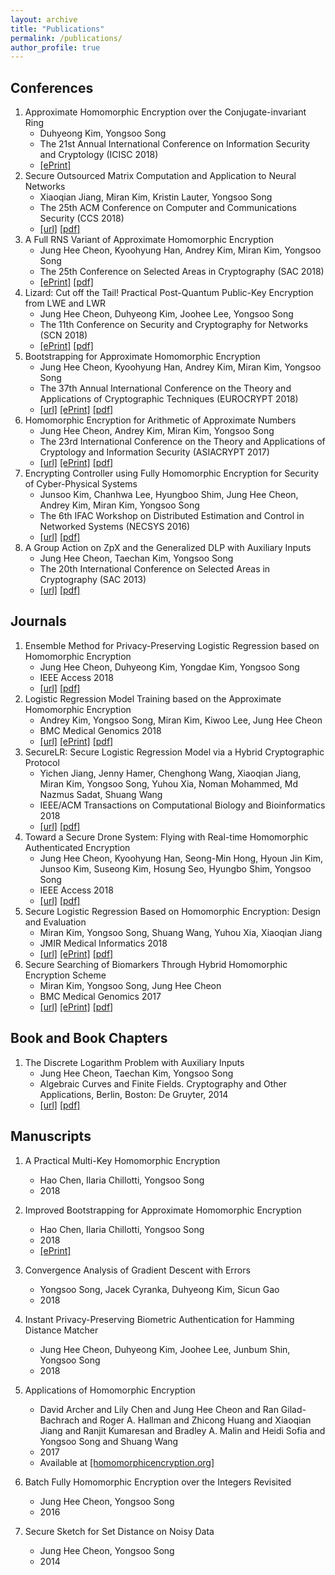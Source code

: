 ```yaml
---
layout: archive
title: "Publications"
permalink: /publications/
author_profile: true
---
```


## Conferences

  1. Approximate Homomorphic Encryption over the Conjugate-invariant Ring
      * Duhyeong Kim, Yongsoo Song
      * The 21st Annual International Conference on Information Security and Cryptology (ICISC 2018)
      * [[ePrint]](https://eprint.iacr.org/2018/952)
  1. Secure Outsourced Matrix Computation and Application to Neural Networks
      * Xiaoqian Jiang, Miran Kim, Kristin Lauter, Yongsoo Song
      * The 25th ACM Conference on Computer and Communications Security (CCS 2018)
      * [[url]](https://dl.acm.org/citation.cfm?id=3243837) [[pdf]](https://yongsoosong.github.io/files/papers/matrix.pdf)
  1. A Full RNS Variant of Approximate Homomorphic Encryption
      * Jung Hee Cheon, Kyoohyung Han, Andrey Kim, Miran Kim, Yongsoo Song
      * The 25th Conference on Selected Areas in Cryptography (SAC 2018)
      * [[ePrint]](https://eprint.iacr.org/2018/931) [[pdf]](https://yongsoosong.github.io/files/papers/RNS.pdf)
  1. Lizard: Cut off the Tail! Practical Post-Quantum Public-Key Encryption from LWE and LWR
      * Jung Hee Cheon, Duhyeong Kim, Joohee Lee, Yongsoo Song
      * The 11th Conference on Security and Cryptography for Networks (SCN 2018)
      * [[ePrint]](https://eprint.iacr.org/2016/1126) [[pdf]](https://yongsoosong.github.io/files/papers/lizard.pdf)
  1. Bootstrapping for Approximate Homomorphic Encryption
      * Jung Hee Cheon, Kyoohyung Han, Andrey Kim, Miran Kim, Yongsoo Song
      * The 37th Annual International Conference on the Theory and Applications of Cryptographic Techniques (EUROCRYPT 2018)
      * [[url]](https://link.springer.com/chapter/10.1007/978-3-319-78381-9_14) [[ePrint]](https://eprint.iacr.org/2018/153) [[pdf]](https://yongsoosong.github.io/files/papers/HEAAN_boot.pdf)
  1. Homomorphic Encryption for Arithmetic of Approximate Numbers
      * Jung Hee Cheon, Andrey Kim, Miran Kim, Yongsoo Song
      * The 23rd International Conference on the Theory and Applications of Cryptology and Information Security (ASIACRYPT 2017)
      * [[url]](https://link.springer.com/chapter/10.1007/978-3-319-70694-8_15) [[ePrint]](https://eprint.iacr.org/2016/421) [[pdf]](https://yongsoosong.github.io/files/papers/HEAAN.pdf)
  1. Encrypting Controller using Fully Homomorphic Encryption for Security of Cyber-Physical Systems
      * Junsoo Kim, Chanhwa Lee, Hyungboo Shim, Jung Hee Cheon, Andrey Kim, Miran Kim, Yongsoo Song
      * The 6th IFAC Workshop on Distributed Estimation and Control in Networked Systems (NECSYS 2016)
      * [[url]](https://www.sciencedirect.com/science/article/pii/S2405896316319796) [[pdf]](https://yongsoosong.github.io/files/papers/CPS.pdf)
  1. A Group Action on ZpX and the Generalized DLP with Auxiliary Inputs
      * Jung Hee Cheon, Taechan Kim, Yongsoo Song
      * The 20th International Conference on Selected Areas in Cryptography (SAC 2013)
      * [[url]](https://link.springer.com/chapter/10.1007/978-3-662-43414-7_6) [[pdf]](https://yongsoosong.github.io/files/papers/GDLPwAI.pdf)

## Journals
  1. Ensemble Method for Privacy-Preserving Logistic Regression based on Homomorphic Encryption
      * Jung Hee Cheon, Duhyeong Kim, Yongdae Kim, Yongsoo Song
      * IEEE Access 2018
      * [[url]](https://ieeexplore.ieee.org/document/8444365) [[pdf]](https://yongsoosong.github.io/files/papers/ensemble.pdf)
  1. Logistic Regression Model Training based on the Approximate Homomorphic Encryption
      * Andrey Kim, Yongsoo Song, Miran Kim, Kiwoo Lee, Jung Hee Cheon
      * BMC Medical Genomics 2018
      * [[url]](https://bmcmedgenomics.biomedcentral.com/articles/10.1186/s12920-018-0401-7) [[ePrint]](https://eprint.iacr.org/2018/254) [[pdf]](https://yongsoosong.github.io/files/papers/idash17.pdf)
  1. SecureLR: Secure Logistic Regression Model via a Hybrid Cryptographic Protocol
      * Yichen Jiang, Jenny Hamer, Chenghong Wang, Xiaoqian Jiang, Miran Kim, Yongsoo Song, Yuhou Xia, Noman Mohammed, Md Nazmus Sadat, Shuang Wang
      * IEEE/ACM Transactions on Computational Biology and Bioinformatics 2018
      * [[url]](https://ieeexplore.ieee.org/document/8355587) [[pdf]](https://yongsoosong.github.io/files/papers/sgx.pdf)
  1. Toward a Secure Drone System: Flying with Real-time Homomorphic Authenticated Encryption
      * Jung Hee Cheon, Kyoohyung Han, Seong-Min Hong, Hyoun Jin Kim, Junsoo Kim, Suseong Kim, Hosung Seo, Hyungbo Shim, Yongsoo Song
      * IEEE Access 2018
      * [[url]](https://ieeexplore.ieee.org/document/8325268) [[pdf]](https://yongsoosong.github.io/files/papers/drone.pdf)
  1. Secure Logistic Regression Based on Homomorphic Encryption: Design and Evaluation
      * Miran Kim, Yongsoo Song, Shuang Wang, Yuhou Xia, Xiaoqian Jiang
      * JMIR Medical Informatics 2018
      * [[url]](https://medinform.jmir.org/2018/2/e19/) [[ePrint]](https://eprint.iacr.org/2018/074) [[pdf]](https://yongsoosong.github.io/files/papers/HELR.pdf)
  1. Secure Searching of Biomarkers Through Hybrid Homomorphic Encryption Scheme
      * Miran Kim, Yongsoo Song, Jung Hee Cheon
      * BMC Medical Genomics 2017
      * [[url]](https://bmcmedgenomics.biomedcentral.com/track/pdf/10.1186/s12920-017-0280-3) [[ePrint]](https://eprint.iacr.org/2017/294) [[pdf]](https://yongsoosong.github.io/files/papers/idash16.pdf)

## Book and Book Chapters
  1. The Discrete Logarithm Problem with Auxiliary Inputs
      * Jung Hee Cheon, Taechan Kim, Yongsoo Song
      * Algebraic Curves and Finite Fields. Cryptography and Other Applications, Berlin, Boston: De Gruyter, 2014
      * [[url]](https://www.degruyter.com/viewbooktoc/product/207742) [[pdf]](https://yongsoosong.github.io/files/papers/DLPwAI.pdf)

## Manuscripts
  1. A Practical Multi-Key Homomorphic Encryption
      * Hao Chen, Ilaria Chillotti, Yongsoo Song
      * 2018

  1. Improved Bootstrapping for Approximate Homomorphic Encryption
      * Hao Chen, Ilaria Chillotti, Yongsoo Song
      * 2018
      * [[ePrint]](https://eprint.iacr.org/2018/1043)

  1. Convergence Analysis of Gradient Descent with Errors
      * Yongsoo Song, Jacek Cyranka, Duhyeong Kim, Sicun Gao
      * 2018
  1. Instant Privacy-Preserving Biometric Authentication for Hamming Distance Matcher
      * Jung Hee Cheon, Duhyeong Kim, Joohee Lee, Junbum Shin, Yongsoo Song
      * 2018
  1. Applications of Homomorphic Encryption
      * David Archer and Lily Chen and Jung Hee Cheon and Ran Gilad-Bachrach and Roger A. Hallman and Zhicong Huang and Xiaoqian Jiang and Ranjit Kumaresan and Bradley A. Malin and Heidi Sofia and Yongsoo Song and Shuang Wang
      * 2017
      * Available at [[homomorphicencryption.org]](http://homomorphicencryption.org)
  1. Batch Fully Homomorphic Encryption over the Integers Revisited
      * Jung Hee Cheon, Yongsoo Song
      * 2016
  1. Secure Sketch for Set Distance on Noisy Data
      * Jung Hee Cheon, Yongsoo Song
      * 2014